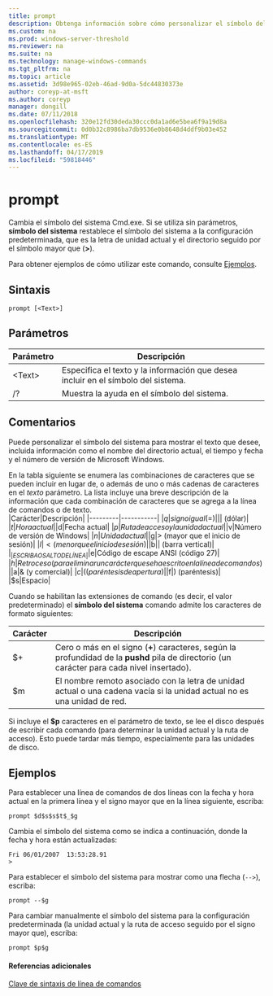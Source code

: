 ```yaml
---
title: prompt
description: Obtenga información sobre cómo personalizar el símbolo del sistema.
ms.custom: na
ms.prod: windows-server-threshold
ms.reviewer: na
ms.suite: na
ms.technology: manage-windows-commands
ms.tgt_pltfrm: na
ms.topic: article
ms.assetid: 3d98e965-02eb-46ad-9d0a-5dc44830373e
author: coreyp-at-msft
ms.author: coreyp
manager: dongill
ms.date: 07/11/2018
ms.openlocfilehash: 320e12fd30deda30ccc0da1ad6e5bea6f9a19d8a
ms.sourcegitcommit: 0d0b32c8986ba7db9536e0b8648d4ddf9b03e452
ms.translationtype: MT
ms.contentlocale: es-ES
ms.lasthandoff: 04/17/2019
ms.locfileid: "59818446"
---
```

# <a name="prompt"></a>prompt



Cambia el símbolo del sistema Cmd.exe. Si se utiliza sin parámetros, **símbolo del sistema** restablece el símbolo del sistema a la configuración predeterminada, que es la letra de unidad actual y el directorio seguido por el símbolo mayor que (**>**).

Para obtener ejemplos de cómo utilizar este comando, consulte [Ejemplos](#BKMK_examples).

## <a name="syntax"></a>Sintaxis

```
prompt [<Text>]
```

## <a name="parameters"></a>Parámetros

|Parámetro|Descripción|
|---------|-----------|
|\<Text>|Especifica el texto y la información que desea incluir en el símbolo del sistema.|
|/?|Muestra la ayuda en el símbolo del sistema.|

## <a name="remarks"></a>Comentarios

Puede personalizar el símbolo del sistema para mostrar el texto que desee, incluida información como el nombre del directorio actual, el tiempo y fecha y el número de versión de Microsoft Windows.

En la tabla siguiente se enumera las combinaciones de caracteres que se pueden incluir en lugar de, o además de uno o más cadenas de caracteres en el *texto* parámetro. La lista incluye una breve descripción de la información que cada combinación de caracteres que se agrega a la línea de comandos o de texto.  
|Carácter|Descripción|
|---------|-----------|
|$q|signo igual (=)|
|$$|$ (dólar)|
|$t|Hora actual|
|$d|Fecha actual|
|$p|Ruta de acceso y la unidad actual|
|$v|Número de versión de Windows|
|$n|Unidad actual|
|$g|> (mayor que el inicio de sesión)|
|$l|< (menor que el inicio de sesión)|
|$b|| (barra vertical)|
|$_|ESCRIBA O SALTO DE LÍNEA|
|$e|Código de escape ANSI (código 27)|
|$h|Retroceso (para eliminar un carácter que se ha escrito en la línea de comandos)|
|$a|& (y comercial)|
|$c|((paréntesis de apertura)|
|$f|) (paréntesis)|
|$s|Espacio|

Cuando se habilitan las extensiones de comando (es decir, el valor predeterminado) el **símbolo del sistema** comando admite los caracteres de formato siguientes:  

|Carácter|Descripción|
|---------|-----------|
|$+|Cero o más en el signo (**+**) caracteres, según la profundidad de la **pushd** pila de directorio (un carácter para cada nivel insertado).|
|$m|El nombre remoto asociado con la letra de unidad actual o una cadena vacía si la unidad actual no es una unidad de red.|

Si incluye el **$p** caracteres en el parámetro de texto, se lee el disco después de escribir cada comando (para determinar la unidad actual y la ruta de acceso). Esto puede tardar más tiempo, especialmente para las unidades de disco.

## <a name="BKMK_examples"></a>Ejemplos

Para establecer una línea de comandos de dos líneas con la fecha y hora actual en la primera línea y el signo mayor que en la línea siguiente, escriba:
```
prompt $d$s$s$t$_$g 
```
Cambia el símbolo del sistema como se indica a continuación, donde la fecha y hora están actualizadas:
```
Fri 06/01/2007  13:53:28.91
>
```
Para establecer el símbolo del sistema para mostrar como una flecha (`-->`), escriba:
```
prompt --$g
```
Para cambiar manualmente el símbolo del sistema para la configuración predeterminada (la unidad actual y la ruta de acceso seguido por el signo mayor que), escriba:
```
prompt $p$g
```

#### <a name="additional-references"></a>Referencias adicionales

[Clave de sintaxis de línea de comandos](command-line-syntax-key.md)